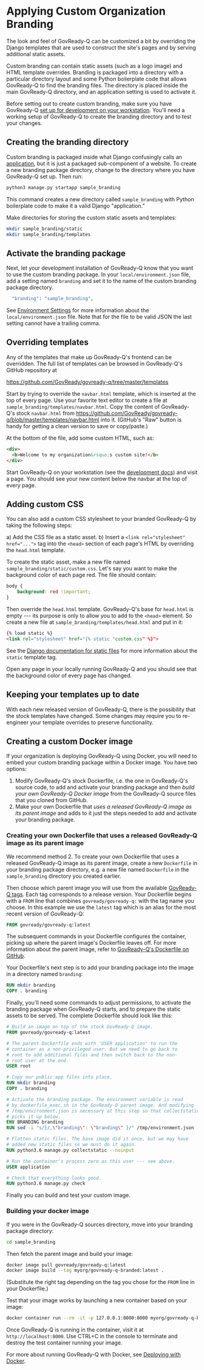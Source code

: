 Applying Custom Organization Branding
=====================================

The look and feel of GovReady-Q can be customized a bit by overriding the Django templates that are used to construct the site's pages and by serving additional static assets.

Custom branding can contain static assets (such as a logo image) and HTML template overrides. Branding is packaged into a directory with a particular directory layout and some Python boilerplate code that allows GovReady-Q to find the branding files. The directory is placed inside the main GovReady-Q directory, and an application setting is used to activate it.

Before setting out to create custom branding, make sure you have GovReady-Q [set up for development on your workstation](deploy_local_dev.html). You'll need a working setup of GovReady-Q to create the branding directory and to test your changes.

## Creating the branding directory

Custom branding is packaged inside what Django confusingly calls an [application](https://docs.djangoproject.com/en/2.1/ref/applications/), but it is just a packaged sub-component of a website. To create a new branding package directory, change to the directory where you have GovReady-Q set up. Then run:

```sh
python3 manage.py startapp sample_branding
```

This command creates a new directory called `sample_branding` with Python boilerplate code to make it a valid Django "application."

Make directories for storing the custom static assets and templates:

```sh
mkdir sample_branding/static
mkdir sample_branding/templates
```

## Activate the branding package

Next, let your development installation of GovReady-Q know that you want to use the custom branding package. In your `local/environment.json` file, add a setting named `branding` and set it to the name of the custom branding package directory.

```sh
  "branding": "sample_branding",
```

See [Environment Settings](Environment.html) for more information about the `local/environment.json` file. Note that for the file to be valid JSON the last setting cannot have a trailing comma.

## Overriding templates

Any of the templates that make up GovReady-Q's frontend can be overridden. The full list of templates can be browsed in GovReady-Q's GitHub repository at

https://github.com/GovReady/govready-q/tree/master/templates

Start by trying to override the `navbar.html` template, which is inserted at the top of every page. Use your favorite text editor to create a file at `sample_branding/templates/navbar.html`. Copy the content of GovReady-Q's stock `navbar.html` from https://github.com/GovReady/govready-q/blob/master/templates/navbar.html into it. (GitHub's "Raw" button is handy for getting a clean version to save or copy/paste.)

At the bottom of the file, add some custom HTML, such as:

```html
<div>
  <b>Welcome to my organization&rsquo;s custom site!</b>
</div>
```

Start GovReady-Q on your workstation (see the [development docs](deploy_local_dev.html)) and visit a page. You should see your new content below the navbar at the top of every page.

## Adding custom CSS

You can also add a custom CSS stylesheet to your branded GovReady-Q by taking the following steps:

a) Add the CSS file as a static asset.
b) Insert a `<link rel="stylesheet" href="...">` tag into the `<head>` section of each page's HTML by overriding the `head.html` template.

To create the static asset, make a new file named `sample_branding/static/custom.css`. Let's say you want to make the background color of each page red. The file should contain:

```css
body {
	background: red !important;
}
```

Then override the `head.html` template. GovReady-Q's base for `head.html` is empty --- its purpose is only to allow you to add to the `<head>` element. So create a new file at `sample_branding/templates/head.html` and put in it:

```html
{% load static %}
<link rel="stylesheet" href="{% static "custom.css" %}">
```

See the [Django documentation for static files](https://docs.djangoproject.com/en/2.1/howto/static-files/) for more information about the `static` template tag.

Open any page in your locally running GovReady-Q and you should see that the background color of every page has changed.

## Keeping your templates up to date

With each new released version of GovReady-Q, there is the possibility that the stock templates have changed. Some changes may require you to re-engineer your template overrides to preserve functionality.

## Creating a custom Docker image

If your organization is deploying GovReady-Q using Docker, you will need to embed your custom branding package within a Docker image. You have two options:

1. Modify GovReady-Q's stock Dockerfile, i.e. the one in GovReady-Q's source code, to add and activate your branding package and then _build your own GovReady-Q Docker image_ from the GovReady-Q source files that you cloned from GitHub.
2. Make your own Dockerfile that _uses a released GovReady-Q image as its parent image_ and adds to it just the steps needed to add and activate your branding package.

### Creating your own Dockerfile that uses a released GovReady-Q image as its parent image

We recommend method 2. To create your own Dockerfile that uses a released GovReady-Q image as its parent image, create a new `Dockerfile` in your branding package directory, e.g. a new file named `Dockerfile` in the `sample_branding` directory you created earlier.

Then choose which parent image you will use from the available [GovReady-Q tags](https://hub.docker.com/r/govready/govready-q/tags). Each tag corresponds to a release version. Your Dockerfile begins with a `FROM` line that combines `govready/govready-q:` with the tag name you choose. In this example we use the `latest` tag which is an alias for the most recent version of GovReady-Q:

```Dockerfile
FROM govready/govready-q:latest
```

The subsequent commands in your Dockerfile configures the container, picking up where the parent image's Dockerfile leaves off. For more information about the parent image, refer to [GovReady-Q's Dockerfile on GitHub](https://github.com/GovReady/govready-q/blob/master/Dockerfile).

Your Dockerfile's next step is to add your branding package into the image in a directory named `branding`:

```Dockerfile
RUN mkdir branding
COPY . branding
```

Finally, you'll need some commands to adjust permissions, to activate the branding package when GovReady-Q starts, and to prepare the static assets to be served. The complete Dockerfile should look like this:

```Dockerfile
# Build an image on top of the stock GovReady-Q image.
FROM govready/govready-q:latest

# The parent Dockerfile ends with 'USER application' to run the
# container as a non-privileged user. But we need to go back to
# root to add additional files and then switch back to the non-
# root user at the end.
USER root

# Copy our public app files into place.
RUN mkdir branding
COPY . branding

# Activate the branding package. The environment variable is read
# by dockerfile_exec.sh in the GovReady-Q parent image. And modifying
# /tmp/environment.json is necessary at this step so that collectstatic
# picks it up below.
ENV BRANDING branding
RUN sed -i "s/}/,\"branding\": \"branding\" }/" /tmp/environment.json

# Flatten static files. The base image did it once, but we may have
# added new static files so we must do it again.
RUN python3.6 manage.py collectstatic --noinput

# Run the container's process zero as this user --- see above.
USER application

# Check that everything looks good.
RUN python3.6 manage.py check
```

Finally you can build and test your custom image.

### Building your docker image

If you were in the GovReady-Q sources directory, move into your branding package directory:

```bash
cd sample_branding
```

Then fetch the parent image and build your image:

```bash
docker image pull govready/govready-q:latest
docker image build --tag myorg/govready-q-branded:latest .
```

(Substitute the right tag depending on the tag you chose for the `FROM` line in your Dockerfile.)

Test that your image works by launching a new container based on your image:

```bash
docker container run --rm -it -p 127.0.0.1:8000:8000 myorg/govready-q-branded:latest
```

Once GovReady-Q is running in the container, visit it at `http://localhost:8000`. Use CTRL+C in the console to terminate and destroy the test container running your image.

For more about running GovReady-Q with Docker, see [Deploying with Docker](deploy_docker.html).
